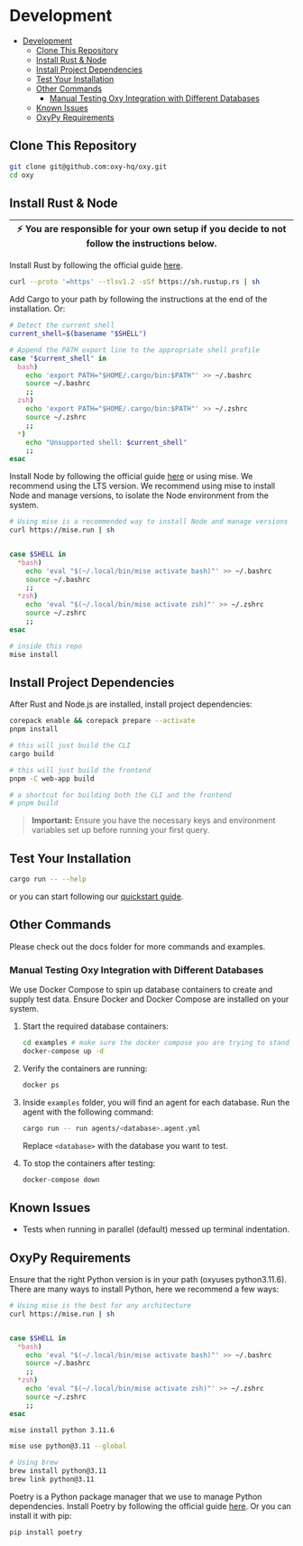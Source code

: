# Development

- [Development](#development)
  - [Clone This Repository](#clone-this-repository)
  - [Install Rust \& Node](#install-rust--node)
  - [Install Project Dependencies](#install-project-dependencies)
  - [Test Your Installation](#test-your-installation)
  - [Other Commands](#other-commands)
    - [Manual Testing Oxy Integration with Different Databases](#manual-testing-oxy-integration-with-different-databases)
  - [Known Issues](#known-issues)
  - [OxyPy Requirements](#oxypy-requirements)

## Clone This Repository

```sh
git clone git@github.com:oxy-hq/oxy.git
cd oxy
```

## Install Rust & Node

| :zap:        **You are responsible for your own setup if you decide to not follow the instructions below.** |
| ----------------------------------------------------------------------------------------------------------- |

Install Rust by following the official guide [here](https://www.rust-lang.org/tools/install).

```sh
curl --proto '=https' --tlsv1.2 -sSf https://sh.rustup.rs | sh
```

Add Cargo to your path by following the instructions at the end of the installation. Or:

```bash
# Detect the current shell
current_shell=$(basename "$SHELL")

# Append the PATH export line to the appropriate shell profile
case "$current_shell" in
  bash)
    echo 'export PATH="$HOME/.cargo/bin:$PATH"' >> ~/.bashrc
    source ~/.bashrc
    ;;
  zsh)
    echo 'export PATH="$HOME/.cargo/bin:$PATH"' >> ~/.zshrc
    source ~/.zshrc
    ;;
  *)
    echo "Unsupported shell: $current_shell"
    ;;
esac
```

Install Node by following the official guide [here](https://nodejs.org/en/download/) or using mise.
We recommend using the LTS version.
We recommend using mise to install Node and manage versions, to isolate the Node environment from the system.

```sh
# Using mise is a recommended way to install Node and manage versions
curl https://mise.run | sh


case $SHELL in
  *bash)
    echo 'eval "$(~/.local/bin/mise activate bash)"' >> ~/.bashrc
    source ~/.bashrc
    ;;
  *zsh)
    echo 'eval "$(~/.local/bin/mise activate zsh)"' >> ~/.zshrc
    source ~/.zshrc
    ;;
esac

# inside this repo
mise install
```

## Install Project Dependencies

After Rust and Node.js are installed, install project dependencies:

```sh
corepack enable && corepack prepare --activate
pnpm install

# this will just build the CLI
cargo build

# this will just build the frontend
pnpm -C web-app build

# a shortcut for building both the CLI and the frontend
# pnpm build
```

> **Important:** Ensure you have the necessary keys and environment variables set up before running your first query.

## Test Your Installation

```sh
cargo run -- --help
```

or you can start following our [quickstart guide](https://docs.oxy.tech/docs/quickstart).

## Other Commands

Please check out the docs folder for more commands and examples.

### Manual Testing Oxy Integration with Different Databases

We use Docker Compose to spin up database containers to create and supply test data. Ensure Docker and Docker Compose are installed on your system.

1. Start the required database containers:

   ```sh
   cd examples # make sure the docker compose you are trying to stand up is inside examples folder
   docker-compose up -d
   ```

2. Verify the containers are running:

   ```sh
   docker ps
   ```

3. Inside `examples` folder, you will find an agent for each database. Run the agent with the following command:

   ```sh
   cargo run -- run agents/<database>.agent.yml
   ```

   Replace `<database>` with the database you want to test.

4. To stop the containers after testing:

   ```sh
   docker-compose down
   ```

## Known Issues

- Tests when running in parallel (default) messed up terminal indentation.

## OxyPy Requirements

Ensure that the right Python version is in your path (oxyuses python3.11.6). There are many ways to install Python, here we recommend a few ways:

```sh
# Using mise is the best for any architecture
curl https://mise.run | sh


case $SHELL in
  *bash)
    echo 'eval "$(~/.local/bin/mise activate bash)"' >> ~/.bashrc
    source ~/.bashrc
    ;;
  *zsh)
    echo 'eval "$(~/.local/bin/mise activate zsh)"' >> ~/.zshrc
    source ~/.zshrc
    ;;
esac

mise install python 3.11.6

mise use python@3.11 --global

```

```sh
# Using brew
brew install python@3.11
brew link python@3.11
```

Poetry is a Python package manager that we use to manage Python dependencies. Install Poetry by following the official guide [here](https://python-poetry.org/docs/). Or you can install it with pip:

```sh
pip install poetry
```
